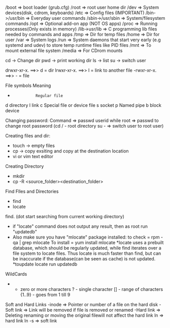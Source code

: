 /boot => boot loader (grub.cfg)
/root => root user home dir
/dev  => System devices(disk, cdrom, keyboards)
/etc  => Config files (IMPORTANT)
/bin->/usr/bin  => Everyday user commands
/sbin->/usr/sbin  => System/filesystem commands
/opt  => Optional add-on app (NOT OS apps)
/proc  => Running processes(Only exists in memory)
/lib->usr/lib => C programming lib files needed by commands and apps
/tmp => Dir for temp files
/home => Dir for user
/var  => System logs
/run  => System daemons that start very early (e.g systemd and udev) to store temp runtime files like PID files
/mnt  => To mount external file system
/media  => For CDrom mounts

cd -> Change dir
pwd -> print working dir
ls -> list
su -> switch user

drwxr-xr-x.      ==>> d = dir
lrwxr-xr-x.      ==>> l = link to another file
-rwxr-xr-x.      ==>> - = file

File symbols  Meaning
  -               Regular file
  d               directory
  l               link
  c               Special file or device file
  s               socket
  p               Named pipe
  b               block device

Changing password:
Command => passwd userid
while root => passwd to change root password (cd / - root directory su - => switch user to root user)


Creating files and dir:
- touch -> empty files
- cp -> copy exsiting and copy at the destination location
- vi or vim text editor

Creating Directory
- mkdir
- cp -R <source_folder><destination_folder>

Find FIles and Directories
- find
- locate

find. (dot start searching from current working directory)

* if "locate" command does not output any result, then as root run "updatedb"
* Also make sure you have "mlocate" package installed:
  to check = rpm -qa | grep mlocate
  To install = yum install mlocate
*locate uses a prebuilt database, which should be regularly updated, while find iterates over a file system to locate files. Thus locate is much faster than find, but can be inaccurate if the database(can be seen as cache) is not updated.
*toupdate locate run updatedb

WildCards
* - zero or more characters
? - single character
[] - range of characters
{1..9} - goes from 1 till 9

Soft and Hard Links
-inode => Pointer or number of a file on the hard disk
-Soft link => Link will be removed if file is removed or renamed
-Hard link => Deleting renaming or moving the original filewill not affect the hard link
ln => hard link
ln -s => soft link
